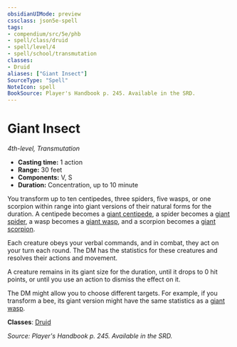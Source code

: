 ```yaml
---
obsidianUIMode: preview
cssclass: json5e-spell
tags:
- compendium/src/5e/phb
- spell/class/druid
- spell/level/4
- spell/school/transmutation
classes:
- Druid
aliases: ["Giant Insect"]
SourceType: "Spell"
NoteIcon: spell
BookSource: Player's Handbook p. 245. Available in the SRD.
---
```

# Giant Insect
*4th-level, Transmutation*  

- **Casting time:** 1 action
- **Range:** 30 feet
- **Components:** V, S
- **Duration:** Concentration, up to 10 minute

You transform up to ten centipedes, three spiders, five wasps, or one scorpion within range into giant versions of their natural forms for the duration. A centipede becomes a [giant centipede](/2-Mechanics/CLI/bestiary/beast/giant-centipede.md), a spider becomes a [giant spider](/2-Mechanics/CLI/bestiary/beast/giant-spider.md), a wasp becomes a [giant wasp](/2-Mechanics/CLI/bestiary/beast/giant-wasp.md), and a scorpion becomes a [giant scorpion](/2-Mechanics/CLI/bestiary/beast/giant-scorpion.md).

Each creature obeys your verbal commands, and in combat, they act on your turn each round. The DM has the statistics for these creatures and resolves their actions and movement.

A creature remains in its giant size for the duration, until it drops to 0 hit points, or until you use an action to dismiss the effect on it.

The DM might allow you to choose different targets. For example, if you transform a bee, its giant version might have the same statistics as a [giant wasp](/2-Mechanics/CLI/bestiary/beast/giant-wasp.md).

**Classes**: [Druid](/2-Mechanics/CLI/classes/druid.md)

*Source: Player's Handbook p. 245. Available in the SRD.*